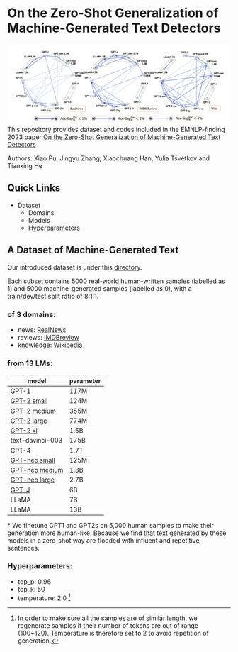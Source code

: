 # On the Zero-Shot Generalization of Machine-Generated Text Detectors
![](pics/main_res.png)
This repository provides dataset and codes included in the EMNLP-finding 2023 paper [On the Zero-Shot Generalization of Machine-Generated Text Detectors](https://arxiv.org/abs/2310.05165)

Authors: Xiao Pu, Jingyu Zhang, Xiaochuang Han, Yulia Tsvetkov and Tianxing He

## Quick Links
- Dataset
    - Domains
    - Models
    - Hyperparameters


## A Dataset of Machine-Generated Text
Our introduced dataset is under this [directory](https://github.com/SophiaPx/detectors-generalization/tree/main/generation_data).

Each subset contains 5000 real-world human-written samples (labelled as 1) and 5000 machine-generated samples (labelled as 0), with a train/dev/test split ratio of 8:1:1.

### of 3 domains:
- news: [RealNews](https://huggingface.co/datasets/c4/viewer/realnewslike)
- reviews: [IMDBreview](https://huggingface.co/datasets/imdb)
- knowledge: [Wikipedia](https://huggingface.co/datasets/wikipedia/viewer/20220301.en)

### from 13 LMs:
|model|parameter|
| -- | -- |
|[GPT-1](https://huggingface.co/openai-gpt)|117M|
|[GPT-2 small](https://huggingface.co/gpt2)|124M|
|[GPT-2 medium](https://huggingface.co/gpt2-medium)|355M|
|[GPT-2 large](https://huggingface.co/gpt2-large)|774M|
|[GPT-2 xl](https://huggingface.co/gpt2-xl)|1.5B|
|text-davinci-003|175B|
|GPT-4|1.7T|
|[GPT-neo small](https://huggingface.co/EleutherAI/gpt-neo-125m)|125M|
|[GPT-neo medium](https://huggingface.co/EleutherAI/gpt-neo-1.3B)|1.3B|
|[GPT-neo large](https://huggingface.co/EleutherAI/gpt-neo-2.7B)|2.7B|
|[GPT-J](https://huggingface.co/EleutherAI/gpt-j-6b)|6B|
|LLaMA|7B|
|LLaMA|13B|

\* We finetune GPT1 and GPT2s on 5,000 human samples to make their generation more human-like. Because we find that text generated by these models in a zero-shot way are flooded with influent and repetitive sentences.

### Hyperparameters:
- top_p: 0.96
- top_k: 50
- temperature: 2.0 [^1]
[^1]: In order to make sure all the samples are of similar length, we regenerate samples if their number of tokens are out of range (100~120). Temperature is therefore set to 2 to avoid repetition of generation.